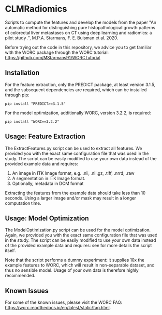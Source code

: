 # CLMRadiomics
Scripts to compute the features and develop the models from the paper "An automatic method
for distinguishing pure histopathological growth patterns of colorectal
liver metastases on CT using deep learning and radiomics: a pilot study .",
M.P.A. Starmans, F. E. Buisman et al. 2020.

Before trying out the code in this repository, we advice you to get
familiar with the WORC package through the WORC tutorial:
https://github.com/MStarmans91/WORCTutorial.

## Installation
For the feature extraction, only the PREDICT package, at least version 3.1.5,
and the subsequent dependencies are required, which can be installed through pip:

    pip install "PREDICT>=3.1.5"

For the model optimization, additionally WORC, version 3.2.2, is required:

    pip install "WORC==3.2.2"

## Usage: Feature Extraction
The ExtractFeatures.py script can be used to extract all features. We provided
you with the exact same configuration file that was used in the study. The
script can be easily modified to use your own data instead of the
provided example data and requires:

1. An image in ITK Image format, e.g. .nii, .nii.gz, .tiff, .nrrd, .raw
2. A segmentation in ITK Image format.
3. Optionally, metadata in DCM format

Extracting the features from the example data should take less than 10 seconds.
Using a larger image and/or mask may result in a longer computation time.

## Usage: Model Optimization
The ModelOptimization.py script can be used for the model optimization. Again,
we provided you with the exact same configuration file that was used in the study.
The script can be easily modified to use your own data instead of the
provided example data and requires: see for more details the script itself.

Note that the script performs a dummy experiment: it supplies 10x the example
features to WORC, which will result in non-separable dataset, and thus no
sensible model. Usage of your own data is therefore highly recommended.

## Known Issues
For some of the known issues, please visit the WORC FAQ:
https://worc.readthedocs.io/en/latest/static/faq.html.

